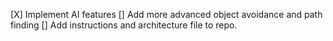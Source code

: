 [X] Implement AI features
[] Add more advanced object avoidance and path finding
[] Add instructions and architecture file to repo.